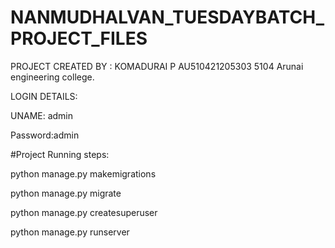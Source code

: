 # NANMUDHALVAN_TUESDAYBATCH_PROJECT_FILES

PROJECT CREATED BY : KOMADURAI P
AU510421205303
5104 Arunai engineering college.
                    



LOGIN DETAILS:


UNAME: admin


Password:admin




#Project Running steps:

python manage.py makemigrations

python manage.py migrate

python manage.py createsuperuser

python manage.py runserver
